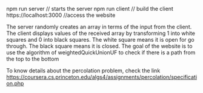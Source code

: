 npm run server  // starts the server 
npm run client  // build the client 
https://localhost:3000  //access the website 

The server randomly creates an array in terms of the input from the client. 
The client displays values of the received array by transforming 1 into white squares and 0 into black squares.
The white square means it is open for go through. The black square means it is closed.
The goal of the website is to use the algorithm of weightedQuickUnionUF to check if there is a path from the top to the bottom

To know details about the percolation problem, check the link https://coursera.cs.princeton.edu/algs4/assignments/percolation/specification.php